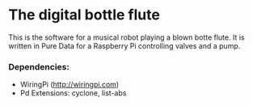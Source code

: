 # The digital bottle flute

This is the software for a musical robot playing a blown botte flute. It is written in Pure Data for a Raspberry Pi controlling valves and a pump.

### Dependencies:

* WiringPi (http://wiringpi.com)
* Pd Extensions: cyclone, list-abs
